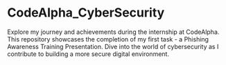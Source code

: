# CodeAlpha_CyberSecurity
Explore my journey and achievements during the internship at CodeAlpha. This repository showcases the completion of my first task - a Phishing Awareness Training Presentation. Dive into the world of cybersecurity as I contribute to building a more secure digital environment.
